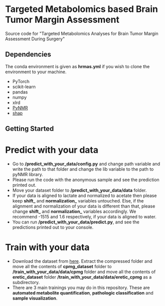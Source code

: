 # Targeted Metabolomics based Brain Tumor Margin Assessment

Source code for "Targeted Metabolomics Analyses for Brain Tumor Margin Assessment During Surgery"

## Dependencies 
The conda environment is given as **hrmas.yml** if you wish to clone the environment to your machine.
- PyTorch
- scikit-learn
- pandas
- numpy
- xlrd
- [PyNMR](https://github.com/bennomeier/pyNMR)
- [shap](https://github.com/slundberg/shap)

## Getting Started 
# Predict with your data
 - Go to **/predict_with_your_data/config.py** and change path variable and write the path to that folder and change the lib variable to the path to pyNMR library.
 - Please run the code with the anonymous sample and see the prediction printed out.
 - Move your dataset folder to **/predict_with_your_data/data** folder.
 - If your data is aligned to lactate and normalized to acetate then please keep **shift_** and **normalization_** variables untouched. Else, if the alignment and normalization of your data is different than that, please change **shift_** and **normalization_** variables accordingly. We recommend -1515 and 1.6 respectively, if your data is aligned to water.
 - You can run **/predict_with_your_data/predict.py**, and see the predictions printed out to your console.


# Train with your data
 - Download the dataset from [here](https://zenodo.org/record/5774947). Extract the compressed folder and move all the contents of **cpmg_dataset** folder to **/train_with_your_data/data/cpmg** folder and move all the contents of **eretic_dataset** folder **/train_with_your_data/data/eretic_cpmg** as a subdirectory.
 - There are 3 main trainings you may do in this repository. These are **automated metabolite quantification**, **pathologic classification** and **sample visualization**.

 
